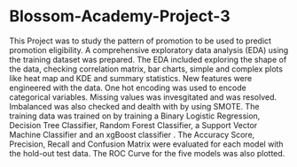 # Blossom-Academy-Project-3

This Project was to study the pattern of promotion to be used to predict promotion eligibility. 
A comprehensive exploratory data analysis (EDA) using the training dataset was prepared. The EDA included exploring the shape of the data, checking correlation matrix, bar charts, simple and complex plots like heat map and KDE and summary statistics.
New features were engineered with the data. One hot encoding was used to encode categorical variables. Missing values was invesgitated and was resolved.
Imbalanced was also checked and dealth with by using SMOTE. The training data	was trained on by training a Binary Logistic Regression, Decision Tree Classifier, Random Forest Classifier, a Support Vector Machine Classifier and an xgBoost classifier .
The Accuracy Score, Precision, Recall and Confusion Matrix were evaluated for each model with the hold-out test data. The ROC Curve for the five models was also plotted.
